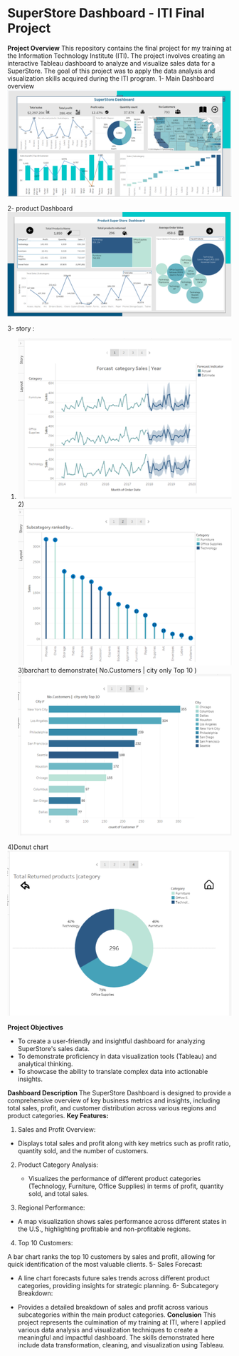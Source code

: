 # SuperStore Dashboard - ITI Final Project
**Project Overview**
This repository contains the final project for my training at the Information Technology Institute (ITI). The project involves creating an interactive Tableau dashboard to analyze and visualize sales data for a SuperStore. The goal of this project was to apply the data analysis and visualization skills acquired during the ITI program.
1- Main Dashboard overview 
![Tableau-Superstore-Dashboard overview ](https://github.com/Fady-Atia/Tableau-Superstore-Dashboard/blob/main/main%20d.png)

2- product Dashboard 
![Tableau-Superstore-Product Dashboard ](https://github.com/Fady-Atia/Tableau-Superstore-Dashboard/blob/main/main%20dashboard.png)

3- story :
 1) ![Forcasting sales  ](https://github.com/Fady-Atia/Tableau-Superstore-Dashboard/blob/main/story%201.png)
 2)![Lolipop chart  ](https://github.com/Fady-Atia/Tableau-Superstore-Dashboard/blob/main/story%202.png)
 3)barchart to demonstrate( No.Customers |  city only Top 10  )
 ![Hbarchart](https://github.com/Fady-Atia/Tableau-Superstore-Dashboard/blob/main/story3.png)

4)Donut chart 
![Donut](https://github.com/Fady-Atia/Tableau-Superstore-Dashboard/blob/main/story%204.png)

**Project Objectives**
* To create a user-friendly and insightful dashboard for analyzing SuperStore's sales data.
* To demonstrate proficiency in data visualization tools (Tableau) and analytical thinking.
* To showcase the ability to translate complex data into actionable insights.

 **Dashboard Description**
The SuperStore Dashboard is designed to provide a comprehensive overview of key business metrics and insights, including total sales, profit, and customer distribution across various regions and product categories.
**Key Features:**
1.  Sales and Profit Overview:

  * Displays total sales and profit along with key metrics such as profit ratio, quantity sold, 
    and the number of customers.
2. Product Category Analysis:

    * Visualizes the performance of different product categories (Technology, Furniture, Office 
       Supplies) in terms of profit, quantity sold, and total sales.
3. Regional Performance:

 * A map visualization shows sales performance across different states in the U.S., 
   highlighting profitable and non-profitable regions.
4.  Top 10 Customers:

A bar chart ranks the top 10 customers by sales and profit, allowing for quick identification of the most valuable clients.
5- Sales Forecast:

* A line chart forecasts future sales trends across different product categories, providing 
  insights for strategic planning.
6- Subcategory Breakdown:

* Provides a detailed breakdown of sales and profit across various subcategories within the 
  main product categories.
**Conclusion**
This project represents the culmination of my training at ITI, where I applied various data analysis and visualization techniques to create a meaningful and impactful dashboard. The skills demonstrated here include data transformation, cleaning, and visualization using Tableau.

  
